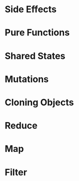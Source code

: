# Side Effects
# Pure Functions
# Shared States
# Mutations
# Cloning Objects
# Reduce
# Map
# Filter